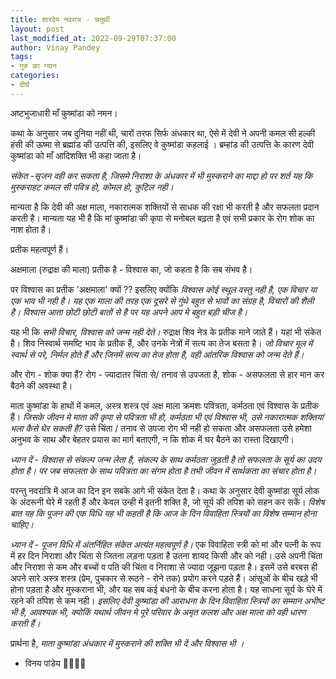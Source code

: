 ```yaml
---
title: शारदेय नवरात्र - चतुर्थी
layout: post
last_modified_at: 2022-09-29T07:37:00
author: Vinay Pandey
tags:
- गुरु का ग्यान
categories:
- दीर्घ
---
```

अष्टभुजाधारी माँ कुष्मांडा को नमन।

 कथा के अनुसार जब दुनिया नहीं थी, चारों तरफ सिर्फ अंधकार था, ऐसे में देवी ने अपनी कमल सी हल्की हंसी की ऊष्मा से ब्रह्मांड की उत्पत्ति की, इसलिए वे कुष्मांडा कहलाई । ब्रम्हांड की उत्पत्ति के कारण देवी कुष्मांडा को माँ आदिशक्ति भी कहा जाता है।

*संकेत -सृजन वही कर सकता है, जिसमे निराशा के अंधकार में भी मुस्कराने का माद्दा हो पर शर्त यह कि मुस्कराहट कमल सी पवित्र हो, कोमल हो, कुटिल नही।*

मान्यता है कि देवी की अक्ष माला, नकारात्मक शक्तियों से साधक की रक्षा भी करती है और सफलता प्रदान करती है। मान्यता यह भी है कि मां कुष्मांडा की कृपा से मनोबल बढ़ता है एवं सभी प्रकार के रोग शोक का नाश होता है।

प्रतीक महत्वपूर्ण हैं।

अक्षमाला (रुद्राक्ष की माला)  प्रतीक है -  विश्वास का,  जो कहता है कि सब संभव है।
 
पर विश्वास का प्रतीक 'अक्षमाला' क्यों ??
इसलिए क्योंकि *विश्वास कोई स्थूल वस्तु नही है, एक विचार या एक भाव भी नही है। यह एक माला की तरह एक दूसरे से गुंथे बहुत से भावों का संग्रह है, विचारों की शैली है। विश्वास आता छोटी छोटी बातों से है पर यह अपने आप मे बहुत बड़ी चीज है।*

यह भी कि *सभी विचार, विश्वास को जन्म नही देते।* रुद्राक्ष शिव नेत्र के प्रतीक माने जाते हैं। यहां भी संकेत है। शिव निस्वार्थ  समष्टि भाव के प्रतीक हैं, और उनके नेत्रों में सत्य का तेज बसता है। *जो विचार मूल में स्वार्थ से परे, निर्मल होते हैं और जिनमें सत्य का तेज होता है, वही आंतरिक विश्वास को जन्म देते हैं।* 

और रोग - शोक क्या हैं? 
रोग - ज्यादातर चिंता से/ तनाव से उपजता है,
शोक - असफलता से हार मान कर बैठने की अवस्था है।

माता कुष्मांडा के हाथों में कमल, अस्त्र शस्त्र एवं अक्ष माला क्रमशः पवित्रता, कर्मठता एवं विश्वास के प्रतीक हैं। *जिसके जीवन मे माता की कृपा से पवित्रता भी हो, कर्मठता भी एवं विश्वास भी, उसे नकारात्मक शक्तियां भला कैसे घेर सकती है?* उसे चिंता / तनाव से उपजा रोग भी नही हो सकता और असफलता उसे हमेशा अनुभव के साथ और बेहतर प्रयास का मार्ग बताएगी, न कि शोक में घर बैठने का रास्ता दिखाएगी।

*ध्यान दें -  विश्वास से संकल्प जन्म लेता है, संकल्प के साथ कर्मठता जुड़ती है तो सफलता के सूर्य का उदय होता है। पर जब सफलता के साथ पवित्रता का संगम होता है तभी जीवन में सार्थकता का संचार होता है।*

परन्तु नवरात्रि में आज का दिन इन सबके आगे भी संकेत देता है। कथा के अनुसार देवी कुष्मांडा सूर्य लोक के अंदरूनी घेरे में रहती हैं और केवल उन्ही में इतनी शक्ति है, जो सूर्य की तपिश को सहन कर सकें। *विशेष बात यह कि पूजन की एक विधि यह भी कहती है कि आज के दिन विवाहिता स्त्रियों का विशेष सम्मान होना चाहिए।*

*ध्यान दें - पूजन विधि में अंतर्निहित संकेत अत्यंत महत्वपूर्ण है।* एक विवाहिता स्त्री को मां और पत्नी के रूप में हर दिन निराशा और चिंता से जितना लड़ना पड़ता है उतना शायद किसी और को नही। उसे अपनी चिंता और निराशा से कम और बच्चों व पति की चिंता व निराशा से ज्यादा जूझना पड़ता है। इसमें उसे बरबस ही अपने सारे अस्त्र शस्त्र (प्रेम, पुचकार से रूठने - रोने तक) प्रयोग करने पड़ते हैं। आंसूओं के बीच खड़े भी होना पड़ता है और मुस्कराना भी, और यह सब  कई बंधनो के बीच करना होता है। यह साधना सूर्य के घेरे में रहने की तपिश से कम नही। *इसलिए देवी कुष्मांडा की आराधना के दिन विवाहिता स्त्रियों का सम्मान अभीष्ट भी है, आवश्यक भी, क्योकिं यथार्थ जीवन मे पूरे परिवार के अमृत कलश और अक्ष माला को वही धारण करती हैं।*

प्रार्थना है,
*माता कुष्मांडा*
*अंधकार में मुस्कराने की*
*शक्ति भी दें और विश्वास भी ।*

- विनय पांडेय
🙏🌷🌷🙏


